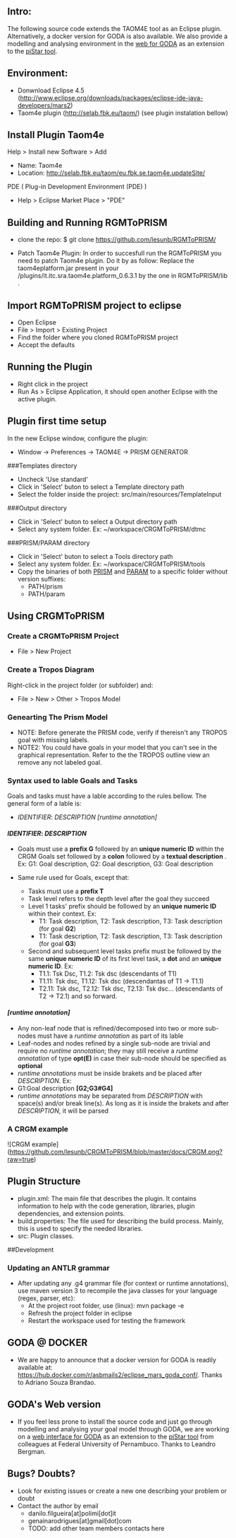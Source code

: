 ## Intro: 

The following source code extends the TAOM4E tool as an Eclipse plugin. Alternatively, a docker version for GODA is also available. We also provide a modelling and analysing environment in the [web for GODA](https://pistargoda.herokuapp.com) as an extension to the [piStar tool](http://www.cin.ufpe.br/%7Ejhcp/pistar/#).

## Environment:

* Donwnload Eclipse 4.5 (http://www.eclipse.org/downloads/packages/eclipse-ide-java-developers/mars2)
* Taom4e plugin (http://selab.fbk.eu/taom/) (see plugin instalation bellow)

## Install Plugin Taom4e

Help > Install new Software > Add 

 * Name: Taom4e
 * Location: http://selab.fbk.eu/taom/eu.fbk.se.taom4e.updateSite/

PDE ( Plug-in Development Environment (PDE) )

 * Help > Eclipse Market Place > "PDE"

## Building and Running RGMToPRISM

 * clone the repo: 
  $ git clone https://github.com/lesunb/RGMToPRISM/ 

 * Patch Taom4e Plugin:
  In order to succesfull run the RGMToPRISM you need to patch Taom4e plugin. Do it by as follow:
   Replace the taom4eplatform.jar present in your <eclipse folder>/plugins/it.itc.sra.taom4e.platform_0.6.3.1 by the one in RGMToPRISM/lib .


## Import RGMToPRISM project to eclipse

 * Open Eclipse
 * File > Import > Existing Project
 * Find the folder where you cloned RGMToPRISM project
 * Accept the defaults
 
## Running the Plugin

 * Right click in the project
 * Run As > Eclipse Application, it should open another Eclipse with the active plugin.

## Plugin first time setup

 In the new Eclipse window, configure the plugin:
  * Window -> Preferences -> TAOM4E -> PRISM GENERATOR

###Templates directory

 * Uncheck 'Use standard'
 * Click in 'Select' buton to select a Template directory path
 * Select the folder inside the project: src/main/resources/TemplateInput

###Output directory

 * Click in 'Select' buton to select a Output directory path
 * Select any system folder. Ex: ~/workspace/CRGMToPRISM/dtmc

###PRISM/PARAM directory

 * Click in 'Select' buton to select a Tools directory path
 * Select any system folder. Ex: ~/workspace/CRGMToPRISM/tools
 * Copy the binaries of both [PRISM](http://www.prismmodelchecker.org/download.php) and [PARAM](http://depend.cs.uni-sb.de/tools/param/) to a specific folder without version suffixes:
	* PATH/prism
	* PATH/param

## Using CRGMToPRISM

### Create a CRGMToPRISM Project

 * File > New Project


### Create a Tropos Diagram

Right-click in the project folder (or subfolder) and:
 * File > New > Other > Tropos Model


### Genearting The Prism Model

* NOTE: Before generate the PRISM code,  verify if thereisn't any TROPOS goal with missing labels.
* NOTE2: You could have goals in your model that you can't see in the graphical representation. Refer to the the TROPOS outline view an remove any not labeled goal.

### Syntax used to lable Goals and Tasks 

Goals and tasks must have a lable according to the rules bellow. The general form of a lable is:

* *IDENTIFIER*: *DESCRIPTION* *[runtime annotation]*

#### *IDENTIFIER*: *DESCRIPTION*

* Goals must use a **prefix G** followed by an **unique numeric ID** within the CRGM Goals set followed by a **colon** followed by a **textual description** . Ex: G1: Goal description, G2: Goal description, G3: Goal description

* Same rule used for Goals, except that:
	* Tasks must use a **prefix T** 
	* Task level refers to the depth level after the goal they succeed
	* Level 1 tasks' prefix should be followed by an **unique numeric ID** within their context. Ex:
		* T1: Task description, T2: Task description, T3: Task description (for goal **G2**)
		* T1: Task description, T2: Task description, T3: Task description (for goal **G3**)
	* Second and subsequent level tasks prefix must be followed by the same **unique numeric ID** of its first level task, a **dot** and an **unique numeric ID**. Ex:
		* T1.1: Tsk Dsc, T1.2: Tsk dsc (descendants of T1)
		* T1.11: Tsk dsc, T1.12: Tsk dsc (descendantas of T1 -> T1.1) 
		* T2.11: Tsk dsc, T2.12: Tsk dsc, T2.13: Tsk dsc... (descendants of T2 -> T2.1) and so forward.

#### *[runtime annotation]*

* Any non-leaf node that is refined/decomposed into two or more sub-nodes must have a *runtime annotation* as part of its lable
* Leaf-nodes and nodes refined by a single sub-node are trivial and require no *runtime annotation*; they may still receive a *runtime annotation* of type **opt(E)** in case their sub-node should be specified as **optional**
* *runtime annotations* must be inside brakets and be placed after *DESCRIPTION*. Ex:
* G1:Goal description **[G2;G3#G4]**
* *runtime annotations* may be separated from *DESCRIPTION* with space(s) and/or break line(s). As long as it is inside the brakets and after *DESCRIPTION*, it will be parsed

### A CRGM example

![CRGM example]
(https://github.com/lesunb/CRGMToPRISM/blob/master/docs/CRGM.png?raw=true)


## Plugin Structure

* plugin.xml: The main file that describes the plugin. It contains information to help with the code generation, libraries, plugin dependencies, and extension points.
* build.properties: The file used for describing the build process. Mainly, this is used to specify the needed libraries.
* src: Plugin classes.

##Development

### Updating an ANTLR grammar

* After updating any .g4 grammar file (for context or runtime annotations), use maven version 3 to recompile the java classes for your language (regex, parser, etc):
	* At the project root folder, use (linux): mvn package -e
	* Refresh the project folder in eclipse
	* Restart the workspace used for testing the framework

## GODA @ DOCKER

* We are happy to announce that a docker version for GODA is readily available at: https://hub.docker.com/r/asbmails2/eclipse_mars_goda_conf/. Thanks to Adriano Souza Brandao.

## GODA's Web version

* If you feel less prone to install the source code and just go through modelling and analysing your goal model through GODA, we are working on a [web interface for GODA](https://pistargoda.herokuapp.com) as an extension to the [piStar tool](http://www.cin.ufpe.br/%7Ejhcp/pistar/#) from colleagues at Federal University of Pernambuco. Thanks to Leandro Bergman.

## Bugs? Doubts?

* Look for existing issues or create a new one describing your problem or doubt
* Contact the author by email
	* danilo.filgueira[at]polimi[dot]it
	* genainarodrigues[at]gmail[dot]com
	* TODO: add other team members contacts here
